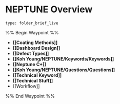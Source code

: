 # NEPTUNE Overview
 
```ccard
type: folder_brief_live
```
 
%% Begin Waypoint %%
- **[[Coating Methods]]**
- **[[Dashboard Design]]**
- **[[Defect Types]]**
- **[[Koh Young/NEPTUNE/Keywords/Keywords]]**
- **[[Neptune C+]]**
- **[[Koh Young/NEPTUNE/Questions/Questions]]**
- **[[Technical Keyword]]**
- **[[Technical Stuff]]**
- [[Workflow]]

%% End Waypoint %%